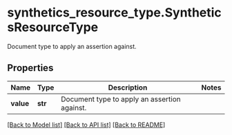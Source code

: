 # synthetics_resource_type.SyntheticsResourceType

Document type to apply an assertion against.
## Properties
Name | Type | Description | Notes
------------ | ------------- | ------------- | -------------
**value** | **str** | Document type to apply an assertion against. | 

[[Back to Model list]](README.md#documentation-for-models) [[Back to API list]](README.md#documentation-for-api-endpoints) [[Back to README]](README.md)


